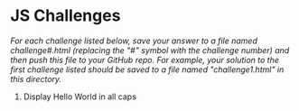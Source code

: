 # JS Challenges

_For each challenge listed below, save your answer to a file named challenge#.html (replacing the
"#" symbol with the challenge number) and then push this file to your GitHub repo. For example, your
solution to the first challenge listed should be saved to a file named "challenge1.html" in this
directory._

1. Display Hello World in all caps

